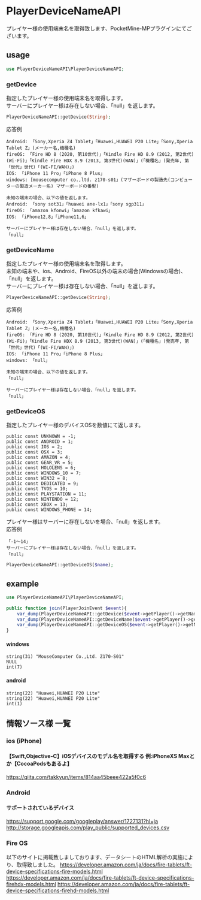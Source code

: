 # PlayerDeviceNameAPI

プレイヤー様の使用端末名を取得致します、PocketMine-MPプラグインにてございます。

## usage
```php
use PlayerDeviceNameAPI\PlayerDeviceNameAPI;
```
### getDevice
指定したプレイヤー様の使用端末名を取得します。  
サーバーにプレイヤー様は存在しない場合、「null」を返します。  
```php
PlayerDeviceNameAPI::getDevice(String);
```
応答例
```
Android: 「Sony,Xperia Z4 Tablet」「Huawei,HUAWEI P20 Lite」「Sony,Xperia Tablet Z」(メーカー名,機種名)
fireOS: 「Fire HD 8 (2020, 第10世代)」「Kindle Fire HD 8.9 (2012, 第2世代)(Wi-Fi)」「Kindle Fire HDX 8.9 (2013, 第3世代)(WAN)」(「機種名」(発売年, 第「世代」世代)「(WI-FI/WAN)」)
IOS: 「iPhone 11 Pro」「iPhone 8 Plus」
windows: [mousecomputer co.,ltd. z170-s01」(マザーボードの製造先(コンビューターの製造メーカー名) マザーボードの番型)

未知の端末の場合、以下の値を返します。
Android: 「sony sot31」「huawei ane-lx1」「sony sgp311」
fireOS: 「amazon kfonwi」「amazon kfkawi」
IOS: 「iPhone12,8」「iPhone11,6」

サーバーにプレイヤー様は存在しない場合、「null」を返します。
「null」
```
### getDeviceName
指定したプレイヤー様の使用端末名を取得します。  
未知の端末や、ios、Android、FireOS以外の端末の場合(Windowsの場合)、「null」を返します。  
サーバーにプレイヤー様は存在しない場合、「null」を返します。  
```php
PlayerDeviceNameAPI::getDevice(String);
```
応答例
```
Android: 「Sony,Xperia Z4 Tablet」「Huawei,HUAWEI P20 Lite」「Sony,Xperia Tablet Z」(メーカー名,機種名)
fireOS: 「Fire HD 8 (2020, 第10世代)」「Kindle Fire HD 8.9 (2012, 第2世代)(Wi-Fi)」「Kindle Fire HDX 8.9 (2013, 第3世代)(WAN)」(「機種名」(発売年, 第「世代」世代)「(WI-FI/WAN)」)
IOS: 「iPhone 11 Pro」「iPhone 8 Plus」
windows: 「null」

未知の端末の場合、以下の値を返します。
「null」

サーバーにプレイヤー様は存在しない場合、「null」を返します。
「null」
```
### getDeviceOS
指定したプレイヤー様のデバイスOSを数値にて返します。  
  
```
public const UNKNOWN = -1;
public const ANDROID = 1;
public const IOS = 2;
public const OSX = 3;
public const AMAZON = 4;
public const GEAR_VR = 5;
public const HOLOLENS = 6;
public const WINDOWS_10 = 7;
public const WIN32 = 8;
public const DEDICATED = 9;
public const TVOS = 10;
public const PLAYSTATION = 11;
public const NINTENDO = 12;
public const XBOX = 13;
public const WINDOWS_PHONE = 14;
```
プレイヤー様はサーバーに存在しないを場合、「null」を返します。  
応答例  
```
「-1～14」
サーバーにプレイヤー様は存在しない場合、「null」を返します。
「null」
```
```php
PlayerDeviceNameAPI::getDeviceOS($name);
```
## example
```php
use PlayerDeviceNameAPI\PlayerDeviceNameAPI;
```
```php
public function join(PlayerJoinEvent $event){
    var_dump(PlayerDeviceNameAPI::getDevice($event->getPlayer()->getName()));
    var_dump(PlayerDeviceNameAPI::getDeviceName($event->getPlayer()->getName()));
    var_dump(PlayerDeviceNameAPI::getDeviceOS($event->getPlayer()->getName()));
}
```
#### windows
```
string(31) "MouseComputer Co.,Ltd. Z170-S01"
NULL
int(7)
```
#### android
```
string(22) "Huawei,HUAWEI P20 Lite"
string(22) "Huawei,HUAWEI P20 Lite"
int(1)
```

## 情報ソース様 一覧
### ios (iPhone)
#### 【Swift,Objective-C】iOSデバイスのモデル名を取得する 例:iPhoneXS Maxとか【CocoaPodsもあるよ】   
https://qiita.com/takkyun/items/814aa45beee422a5f0c6  
  
### Android
#### サポートされているデバイス
https://support.google.com/googleplay/answer/1727131?hl=ja  
http://storage.googleapis.com/play_public/supported_devices.csv  

### Fire OS
以下のサイトに掲載致しましております、データシートのHTML解析の実施により、取得致しました。
https://developer.amazon.com/ja/docs/fire-tablets/ft-device-specifications-fire-models.html
https://developer.amazon.com/ja/docs/fire-tablets/ft-device-specifications-firehdx-models.html
https://developer.amazon.com/ja/docs/fire-tablets/ft-device-specifications-firehd-models.html